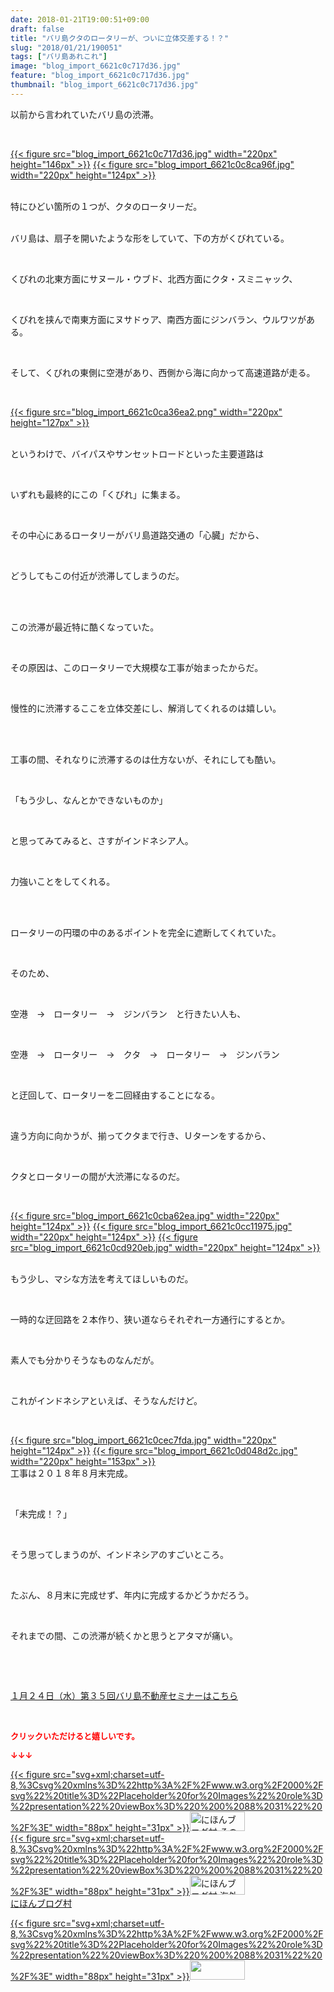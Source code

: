 ```yaml
---
date: 2018-01-21T19:00:51+09:00
draft: false
title: "バリ島クタのロータリーが、ついに立体交差する！？"
slug: "2018/01/21/190051"
tags: ["バリ島あれこれ"]
image: "blog_import_6621c0c717d36.jpg"
feature: "blog_import_6621c0c717d36.jpg"
thumbnail: "blog_import_6621c0c717d36.jpg"
---
```

<p>以前から言われていたバリ島の渋滞。</p><p> </p><p><a href="blog_import_6621c0c717d36.jpg">{{< figure src="blog_import_6621c0c717d36.jpg" width="220px" height="146px" >}}</a> <a href="blog_import_6621c0c8ca96f.jpg">{{< figure src="blog_import_6621c0c8ca96f.jpg" width="220px" height="124px" >}}</a></p><p><br/>特にひどい箇所の１つが、クタのロータリーだ。</p><p><br/>バリ島は、扇子を開いたような形をしていて、下の方がくびれている。</p><p> </p><p>くびれの北東方面にサヌール・ウブド、北西方面にクタ・スミニャック、</p><p> </p><p>くびれを挟んで南東方面にヌサドゥア、南西方面にジンバラン、ウルワツがある。</p><p> </p><p>そして、くびれの東側に空港があり、西側から海に向かって高速道路が走る。</p><p> </p><p><a href="blog_import_6621c0ca36ea2.png">{{< figure src="blog_import_6621c0ca36ea2.png" width="220px" height="127px" >}}</a> </p><p><br/>というわけで、バイパスやサンセットロードといった主要道路は</p><p> </p><p>いずれも最終的にこの「くびれ」に集まる。</p><p> </p><p>その中心にあるロータリーがバリ島道路交通の「心臓」だから、</p><p> </p><p>どうしてもこの付近が渋滞してしまうのだ。</p><p> </p><p><br/>この渋滞が最近特に酷くなっていた。</p><p> </p><p>その原因は、このロータリーで大規模な工事が始まったからだ。</p><p> </p><p>慢性的に渋滞するここを立体交差にし、解消してくれるのは嬉しい。</p><p> </p><p><br/>工事の間、それなりに渋滞するのは仕方ないが、それにしても酷い。</p><p> </p><p>「もう少し、なんとかできないものか」</p><p> </p><p>と思ってみてみると、さすがインドネシア人。</p><p> </p><p>力強いことをしてくれる。</p><p> </p><p><br/>ロータリーの円環の中のあるポイントを完全に遮断してくれていた。</p><p> </p><p>そのため、</p><p> </p><p>空港　→　ロータリー　→　ジンバラン　と行きたい人も、</p><p> </p><p>空港　→　ロータリー　→　クタ　→　ロータリー　→　ジンバラン</p><p> </p><p>と迂回して、ロータリーを二回経由することになる。</p><p> </p><p>違う方向に向かうが、揃ってクタまで行き、Ｕターンをするから、</p><p> </p><p>クタとロータリーの間が大渋滞になるのだ。</p><p> </p><p><a href="blog_import_6621c0cba62ea.jpg">{{< figure src="blog_import_6621c0cba62ea.jpg" width="220px" height="124px" >}}</a> <a href="blog_import_6621c0cc11975.jpg">{{< figure src="blog_import_6621c0cc11975.jpg" width="220px" height="124px" >}}</a> <a href="blog_import_6621c0cd920eb.jpg">{{< figure src="blog_import_6621c0cd920eb.jpg" width="220px" height="124px" >}}</a></p><p><br/>もう少し、マシな方法を考えてほしいものだ。</p><p> </p><p>一時的な迂回路を２本作り、狭い道ならそれぞれ一方通行にするとか。</p><p> </p><p>素人でも分かりそうなものなんだが。</p><p> </p><p>これがインドネシアといえば、そうなんだけど。</p><p> </p><p><a href="blog_import_6621c0cec7fda.jpg">{{< figure src="blog_import_6621c0cec7fda.jpg" width="220px" height="124px" >}}</a> <a href="blog_import_6621c0d048d2c.jpg">{{< figure src="blog_import_6621c0d048d2c.jpg" width="220px" height="153px" >}}</a> <br/>工事は２０１８年８月末完成。</p><p> </p><p>「未完成！？」</p><p> </p><p>そう思ってしまうのが、インドネシアのすごいところ。</p><p> </p><p>たぶん、８月末に完成せず、年内に完成するかどうかだろう。</p><p> </p><p>それまでの間、この渋滞が続くかと思うとアタマが痛い。</p><p> </p><p> </p><p><a href="iin.co.jp" target="_blank">１月２４日（水）第３５回バリ島不動産セミナーはこちら</a></p><p> </p><p><font color="#ff0000" size="2"><strong>クリックいただけると嬉しいです。</strong></font></p><p><font color="#ff0000" size="2"><strong>↓↓↓</strong></font></p><p><a href="ranking.html?p_cid=01260127" id="&amp;blogmura_banner" target="_blank">{{< figure src="svg+xml;charset=utf-8,%3Csvg%20xmlns%3D%22http%3A%2F%2Fwww.w3.org%2F2000%2Fsvg%22%20title%3D%22Placeholder%20for%20Images%22%20role%3D%22presentation%22%20viewBox%3D%220%200%2088%2031%22%20%2F%3E" width="88px" height="31px" >}}<noscript><img alt="にほんブログ村 その他生活ブログ 不動産投資へ" border="0" height="31" src="https://img-proxy.blog-video.jp/images?url=http%3A%2F%2Flife.blogmura.com%2Fhudousantoushi%2Fimg%2Fhudousantoushi88_31.gif" width="88"></noscript></a><br/><a href="ranking.html?p_cid=01260127" target="_blank">{{< figure src="svg+xml;charset=utf-8,%3Csvg%20xmlns%3D%22http%3A%2F%2Fwww.w3.org%2F2000%2Fsvg%22%20title%3D%22Placeholder%20for%20Images%22%20role%3D%22presentation%22%20viewBox%3D%220%200%2088%2031%22%20%2F%3E" width="88px" height="31px" >}}<noscript><img alt="にほんブログ村 海外生活ブログ バリ島情報へ" border="0" height="31" src="https://img-proxy.blog-video.jp/images?url=http%3A%2F%2Foverseas.blogmura.com%2Fbali%2Fimg%2Fbali88_31.gif" width="88"></noscript></a><br/><a href="ranking.html?p_cid=01260127" target="_blank">にほんブログ村</a></p><p><a href="link.php?1804582" title="人気ブログランキングへ">{{< figure src="svg+xml;charset=utf-8,%3Csvg%20xmlns%3D%22http%3A%2F%2Fwww.w3.org%2F2000%2Fsvg%22%20title%3D%22Placeholder%20for%20Images%22%20role%3D%22presentation%22%20viewBox%3D%220%200%2088%2031%22%20%2F%3E" width="88px" height="31px" >}}<noscript><img border="0" height="31" src="https://blog.with2.net/img/banner/banner_22.gif" width="88"></noscript></a></p><p> </p>

